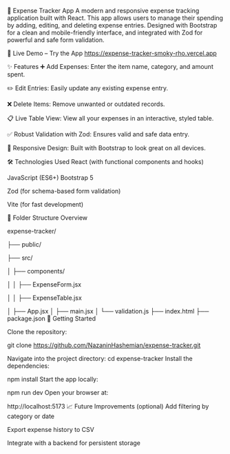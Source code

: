 💸 Expense Tracker App
A modern and responsive expense tracking application built with React. This app allows users to manage their spending by adding, editing, and deleting expense entries. Designed with Bootstrap for a clean and mobile-friendly interface, and integrated with Zod for powerful and safe form validation.

🔗 Live Demo – Try the App
https://expense-tracker-smoky-rho.vercel.app


✨ Features
➕ Add Expenses: Enter the item name, category, and amount spent.

✏️ Edit Entries: Easily update any existing expense entry.

❌ Delete Items: Remove unwanted or outdated records.

📋 Live Table View: View all your expenses in an interactive, styled table.

✅ Robust Validation with Zod: Ensures valid and safe data entry.

📱 Responsive Design: Built with Bootstrap to look great on all devices.

🛠 Technologies Used
React (with functional components and hooks)

JavaScript (ES6+)
Bootstrap 5

Zod (for schema-based form validation)

Vite (for fast development)

📁 Folder Structure Overview

expense-tracker/

├── public/

├── src/

│   ├── components/

│   │   ├── ExpenseForm.jsx

│   │   ├── ExpenseTable.jsx

│   ├── App.jsx
│   ├── main.jsx
│   └── validation.js
├── index.html
├── package.json
🚀 Getting Started

Clone the repository:

git clone https://github.com/NazaninHashemian/expense-tracker.git


Navigate into the project directory:
cd expense-tracker
Install the dependencies:

npm install
Start the app locally:

npm run dev
Open your browser at:

http://localhost:5173
📈 Future Improvements (optional)
Add filtering by category or date

Export expense history to CSV

Integrate with a backend for persistent storage
